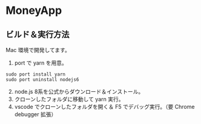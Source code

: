 # MoneyApp 

## ビルド＆実行方法

Mac 環境で開発してます。

1. port で yarn を用意。
```
sudo port install yarn
sudo port uninstall nodejs6
```
2. node.js 8系を公式からダウンロード＆インストール。
3. クローンしたフォルダに移動して yarn 実行。
4. vscode でクローンしたフォルダを開く＆ F5 でデバッグ実行。（要 Chrome debugger 拡張）
